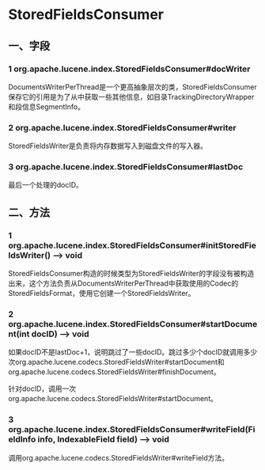 # StoredFieldsConsumer

## 一、字段

### 1 org.apache.lucene.index.StoredFieldsConsumer#docWriter

DocumentsWriterPerThread是一个更高抽象层次的类，StoredFieldsConsumer保存它的引用是为了从中获取一些其他信息，如目录TrackingDirectoryWrapper和段信息SegmentInfo。

### 2 org.apache.lucene.index.StoredFieldsConsumer#writer

StoredFieldsWriter是负责将内存数据写入到磁盘文件的写入器。

### 3 org.apache.lucene.index.StoredFieldsConsumer#lastDoc

最后一个处理的docID。

## 二、方法

### 1 org.apache.lucene.index.StoredFieldsConsumer#initStoredFieldsWriter() --> void

StoredFieldsConsumer构造的时候类型为StoredFieldsWriter的字段没有被构造出来，这个方法负责从DocumentsWriterPerThread中获取使用的Codec的StoredFieldsFormat，使用它创建一个StoredFieldsWriter。

### 2 org.apache.lucene.index.StoredFieldsConsumer#startDocument(int docID) --> void

如果docID不是lastDoc+1，说明跳过了一些docID。跳过多少个docID就调用多少次org.apache.lucene.codecs.StoredFieldsWriter#startDocument和org.apache.lucene.codecs.StoredFieldsWriter#finishDocument。

针对docID，调用一次org.apache.lucene.codecs.StoredFieldsWriter#startDocument。

### 3 org.apache.lucene.index.StoredFieldsConsumer#writeField(FieldInfo info, IndexableField field) --> void

调用org.apache.lucene.codecs.StoredFieldsWriter#writeField方法。


